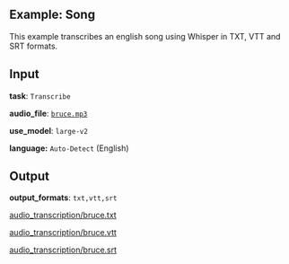 ## Example: Song

This example transcribes an english song using Whisper in TXT, VTT and SRT formats.

## Input

**task**: `Transcribe`

**audio_file**: [`bruce.mp3`](bruce.mp3)

**use_model**: `large-v2`

**language:** `Auto-Detect` (English)

## Output

**output_formats**: `txt,vtt,srt`

[audio_transcription/bruce.txt](audio_transcription/bruce.txt)

[audio_transcription/bruce.vtt](audio_transcription/bruce.vtt)

[audio_transcription/bruce.srt](audio_transcription/bruce.srt)
